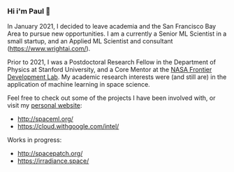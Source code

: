 ### Hi i'm Paul 👋

In January 2021, I decided to leave academia and the San Francisco Bay Area to pursue new opportunities. I am a currently a Senior ML Scientist in a small startup, and an Applied ML Scientist and consultant (https://www.wrightai.com/).

Prior to 2021, I was a Postdoctoral Research Fellow in the Department of Physics at Stanford University, and a Core Mentor at the <a href="https://frontierdevelopmentlab.org/" target="_blank">NASA Frontier Development Lab</a>. My academic research interests were (and still are) in the application of machine learning in space science. 

Feel free to check out some of the projects I have been involved with, or visit my [personal website](http://pauljwright.co.uk):

* http://spaceml.org/
* https://cloud.withgoogle.com/intel/

Works in progress:

* http://spacepatch.org/
* https://irradiance.space/
